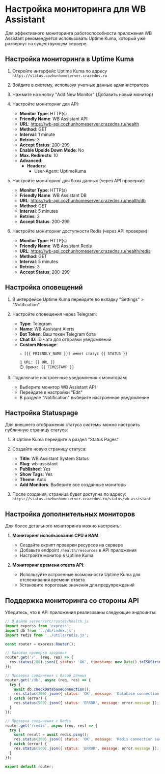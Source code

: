 # Настройка мониторинга для WB Assistant

Для эффективного мониторинга работоспособности приложения WB Assistant рекомендуется использовать Uptime Kuma, который уже развернут на существующем сервере.

## Настройка мониторинга в Uptime Kuma

1. Откройте интерфейс Uptime Kuma по адресу `https://status.cozhunhomeserver.crazedns.ru`

2. Войдите в систему, используя учетные данные администратора

3. Нажмите на кнопку "Add New Monitor" (Добавить новый монитор)

4. Настройте мониторинг для API:
   - **Monitor Type**: HTTP(s)
   - **Friendly Name**: WB Assistant API
   - **URL**: https://wb-api.cozhunhomeserver.crazedns.ru/health
   - **Method**: GET
   - **Interval**: 1 minute
   - **Retries**: 3
   - **Accept Status**: 200-299
   - **Enable Upside Down Mode**: No
   - **Max. Redirects**: 10
   - **Advanced**:
     - **Headers**:
       - User-Agent: UptimeKuma

5. Настройте мониторинг для базы данных (через API проверки):
   - **Monitor Type**: HTTP(s)
   - **Friendly Name**: WB Assistant DB
   - **URL**: https://wb-api.cozhunhomeserver.crazedns.ru/health/db
   - **Method**: GET
   - **Interval**: 5 minutes
   - **Retries**: 3
   - **Accept Status**: 200-299

6. Настройте мониторинг доступности Redis (через API проверки):
   - **Monitor Type**: HTTP(s)
   - **Friendly Name**: WB Assistant Redis
   - **URL**: https://wb-api.cozhunhomeserver.crazedns.ru/health/redis
   - **Method**: GET
   - **Interval**: 5 minutes
   - **Retries**: 3
   - **Accept Status**: 200-299

## Настройка оповещений

1. В интерфейсе Uptime Kuma перейдите во вкладку "Settings" > "Notification"

2. Настройте оповещения через Telegram:
   - **Type**: Telegram
   - **Name**: WB Assistant Alerts
   - **Bot Token**: Ваш токен Telegram бота
   - **Chat ID**: ID чата для отправки уведомлений
   - **Custom Message**: 
     ```
     ⚠️ [{{ FRIENDLY_NAME }}] имеет статус {{ STATUS }}
     
     📝 URL: {{ URL }}
     ⏱️ Время: {{ TIMESTAMP }}
     ```

3. Подключите настроенные уведомления к мониторам:
   - Выберите монитор WB Assistant API
   - Перейдите в настройки "Edit"
   - В разделе "Notification" выберите настроенное уведомление

## Настройка Statuspage

Для внешнего отображения статуса системы можно настроить публичную страницу статуса:

1. В Uptime Kuma перейдите в раздел "Status Pages"

2. Создайте новую страницу статуса:
   - **Title**: WB Assistant System Status
   - **Slug**: wb-assistant
   - **Published**: Yes
   - **Show Tags**: Yes
   - **Theme**: Auto
   - **Add Monitors**: Выберите все созданные мониторы

3. После создания, страница будет доступна по адресу:
   `https://status.cozhunhomeserver.crazedns.ru/status/wb-assistant`

## Настройка дополнительных мониторов

Для более детального мониторинга можно настроить:

1. **Мониторинг использования CPU и RAM**:
   - Создайте скрипт проверки ресурсов на сервере
   - Добавьте endpoint `/health/resources` в API приложения
   - Настройте монитор в Uptime Kuma

2. **Мониторинг времени ответа API**:
   - Используйте встроенные возможности Uptime Kuma для отслеживания времени ответа
   - Установите пороговые значения для предупреждений

## Поддержка мониторинга со стороны API

Убедитесь, что в API приложения реализованы следующие эндпоинты:

```javascript
// В файле server/src/routes/health.js
import express from 'express';
import db from '../db/index.js';
import redis from '../utils/redis.js';

const router = express.Router();

// Базовая проверка здоровья
router.get('/', (req, res) => {
  res.status(200).json({ status: 'OK', timestamp: new Date().toISOString() });
});

// Проверка соединения с базой данных
router.get('/db', async (req, res) => {
  try {
    await db.checkDatabaseConnection();
    res.status(200).json({ status: 'OK', message: 'Database connection successful' });
  } catch (error) {
    res.status(500).json({ status: 'ERROR', message: error.message });
  }
});

// Проверка соединения с Redis
router.get('/redis', async (req, res) => {
  try {
    const result = await redis.ping();
    res.status(200).json({ status: 'OK', message: 'Redis connection successful', ping: result });
  } catch (error) {
    res.status(500).json({ status: 'ERROR', message: error.message });
  }
});

export default router;
``` 
